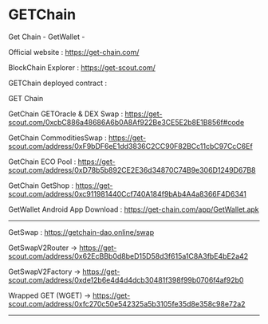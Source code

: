 # GETChain
Get Chain - GetWallet - 

Official website : https://get-chain.com/

BlockChain Explorer : https://get-scout.com/

GETChain deployed contract :

GET Chain

GetChain GETOracle & DEX Swap : https://get-scout.com/0xcbC886a48686A6b0A8Af922Be3CE5E2b8E1B856f#code

GetChain CommoditiesSwap : https://get-scout.com/address/0xF9bDF6eE1dd3836C2CC90F82BCc11cbC97CcC6Ef

GetChain ECO Pool : https://get-scout.com/address/0xD78b5b892CE2E36d34870C74B9e306D1249D67B8

GetChain GetShop : https://get-scout.com/address/0xc911981440Ccf740A184f9bAb4A4a8366F4D6341

GetWallet Android App Download : https://get-chain.com/app/GetWallet.apk

--------------------------------------------------------

GetSwap : https://getchain-dao.online/swap

GetSwapV2Router →
https://get-scout.com/address/0x62EcBBb0d8beD15D58d3f615a1C8A3fbE4bE2a42

GetSwapV2Factory →
https://get-scout.com/address/0xde12b6e4d4d4dcb30481f398f99b0706f4af92b0

Wrapped GET (WGET) →
https://get-scout.com/address/0xfc270c50e542325a5b3105fe35d8e358c98e72a2

--------------------------------------------------------